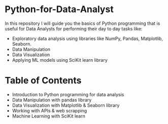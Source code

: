 # Python-for-Data-Analyst
In this repository I will guide you the basics of Python programming that is useful for Data Analysts for performing their day to day tasks like:

* Exploratory data analysis using libraries like NumPy, Pandas, Matplotlib, Seaborn.
* Data Manipulation
* Data Visualization
* Applying ML models using SciKit learn library

# Table of Contents

* Introduction to Python programming for data analysis
* Data Manipulation with pandas library
* Data Visualization with Matplotlib & Seaborn library
* Working with APIs & web scrapping
* Machine Learning with SciKit learn

